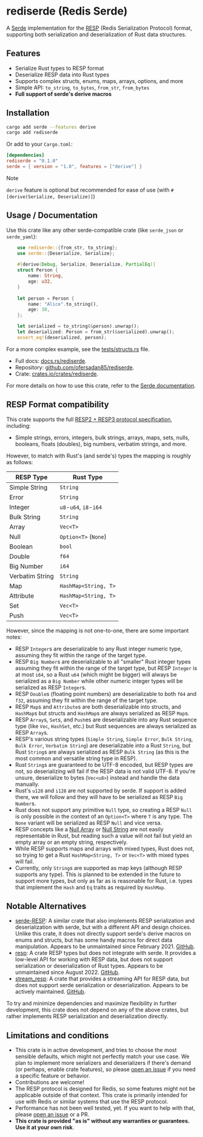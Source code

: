 # rediserde (Redis Serde)

A [Serde](https://serde.rs/) implementation for the [RESP](https://redis.io/docs/latest/develop/reference/protocol-spec/) (Redis Serialization Protocol) format, supporting both serialization and deserialization of Rust data structures.

## Features

- Serialize Rust types to RESP format
- Deserialize RESP data into Rust types
- Supports complex structs, enums, maps, arrays, options, and more
- Simple API: `to_string`, `to_bytes`, `from_str`, `from_bytes`
- **Full support of serde's derive macros**

## Installation

```bash
cargo add serde --features derive
cargo add rediserde
```

Or add to your `Cargo.toml`:

```toml
[dependencies]
rediserde = "0.1.0"
serde = { version = "1.0", features = ["derive"] }
```

> [!NOTE]
> `derive` feature is optional but recommended for ease of use (with `#[derive(Serialize, Deserialize)]`)

## Usage / Documentation

Use this crate like any other serde-compatible crate (like `serde_json` or `serde_yaml`):

```rust
    use rediserde::{from_str, to_string};
    use serde::{Deserialize, Serialize};
    
    #[derive(Debug, Serialize, Deserialize, PartialEq)]
    struct Person {
        name: String,
        age: u32,
    }
    
    let person = Person {
        name: "Alice".to_string(),
        age: 30,
    };

    let serialized = to_string(&person).unwrap();
    let deserialized: Person = from_str(&serialized).unwrap();
    assert_eq!(deserialized, person);
```

For a more complex example, see the [tests/structs.rs](tests/structs.rs) file.

- Full docs: [docs.rs/rediserde](https://docs.rs/rediserde).
- Repository: [github.com/ofersadan85/rediserde](https://github.com/ofersadan85/rediserde).
- Crate: [crates.io/crates/rediserde](https://crates.io/crates/rediserde).

For more details on how to use this crate, refer to the [Serde documentation](https://serde.rs/).

## RESP Format compatibility

This crate supports the full [RESP2 + RESP3 protocol specification](https://redis.io/docs/latest/develop/reference/protocol-spec/), including:

- Simple strings, errors, integers, bulk strings, arrays, maps, sets, nulls, booleans, floats (doubles), big numbers, verbatim strings, and more.

However, to match with Rust's (and serde's) types the mapping is roughly as follows:

| RESP Type       | Rust Type               |
|-----------------|-------------------------|
| Simple String   | `String`                |
| Error           | `String`                |
| Integer         | `u8`-`u64`, `i8`-`i64`  |
| Bulk String     | `String`                |
| Array           | `Vec<T>`                |
| Null            | `Option<T>` (`None`)    |
| Boolean         | `bool`                  |
| Double          | `f64`                   |
| Big Number      | `i64`                   |
| Verbatim String | `String`                |
| Map             | `HashMap<String, T>`    |
| Attribute       | `HashMap<String, T>`    |
| Set             | `Vec<T>`                |
| Push            | `Vec<T>`                |

However, since the mapping is not one-to-one, there are some important notes:

- RESP `Integer`s are deserializable to any Rust integer numeric type, assuming they fit within the range of the target type.
- RESP `Big Number`s are deserializable to all "smaller" Rust integer types assuming they fit within the range of the target type, but RESP `Integer` is at most `i64`, so a Rust `u64` (which might be bigger) will always be serialized as a `Big Number` while other numeric integer types will be serialized as RESP `Integer`s.
- RESP `Double`s (floating point numbers) are deserializable to both `f64` and `f32`, assuming they fit within the range of the target type.
- RESP `Map`s and `Attribute`s are both deserializable into structs, and `HashMap`s but structs and `HashMap`s are always serialized as RESP `Map`s.
- RESP `Array`s, `Set`s, and `Push`es are deserializable into any Rust sequence type (like `Vec`, `HashSet`, etc.) but Rust sequences are always serialized as RESP `Array`s.
- RESP's various string types (`Simple String`, `Simple Error`, `Bulk String`, `Bulk Error`, `Verbatim String`) are deserializable into a Rust `String`, but Rust `String`s are always serialized as RESP `Bulk String` (as this is the most common and versatile string type in RESP).
- Rust `String`s are guaranteed to be UTF-8 encoded, but RESP types are not, so deserializing will fail if the RESP data is not valid UTF-8. If you're unsure, deserialize to bytes (`Vec<u8>`) instead and handle the data manually.
- Rust's `u128` and `i128` are not supported by serde. If support is added there, we will follow and they will have to be serialized as RESP `Big Number`s.
- Rust does not support any primitive `Null` type, so creating a RESP `Null` is only possible in the context of an `Option<T>` where `T` is any type. The `None` variant will be serialized as RESP `Null` and vice versa.
- RESP concepts like a [Null Array](https://redis.io/docs/latest/develop/reference/protocol-spec/#null-arrays) or [Null String](https://redis.io/docs/latest/develop/reference/protocol-spec/#null-bulk-strings) are not easily representable in Rust, but reading such a value will not fail but yield an empty array or an empty string, respectively.
- While RESP supports maps and arrays with mixed types, Rust does not, so trying to get a Rust `HashMap<String, T>` or `Vec<T>` with mixed types will fail.
- Currently, only `String`s are supported as map keys (although RESP supports any type). This is planned to be extended in the future to support more types, but only as far as is reasonable for Rust, i.e. types that implement the `Hash` and `Eq` traits as required by `HashMap`.

## Notable Alternatives

- [serde-RESP](https://crates.io/crates/serde-resp): A similar crate that also implements RESP serialization and deserialization with serde, but with a different API and design choices. Unlike this crate, it does not directly support serde's derive macros on enums and structs, but has some handy macros for direct data manipulation. Appears to be unmaintained since February 2021. [GitHub](https://github.com/dedztbh/serde-RESP).
- [resp](https://crates.io/crates/resp): A crate RESP types but does not integrate with serde. It provides a low-level API for working with RESP data, but does not support serialization or deserialization of Rust types. Appears to be unmaintained since August 2022. [GitHub](https://github.com/iorust/resp).
- [stream_resp](https://crates.io/crates/stream_resp): A crate that provides a streaming API for RESP data, but does not support serde serialization or deserialization. Appears to be actively maintained. [GitHub](https://github.com/daydaydrunk/stream_resp).

To try and minimize dependencies and maximize flexibility in further development, this crate does not depend on any of the above crates, but rather implements RESP serialization and deserialization directly.

## Limitations and conditions

- This crate is in active development, and tries to choose the most sensible defaults, which might not perfectly match your use case. We plan to implement more serializers and deserializers if there's demand (or perhaps, enable crate features), so please [open an issue](https://github.com/ofersadan85/rediserde/issues) if you need a specific feature or behavior.
- Contributions are welcome!
- The RESP protocol is designed for Redis, so some features might not be applicable outside of that context. This crate is primarily intended for use with Redis or similar systems that use the RESP protocol.
- Performance has not been well tested, yet. If you want to help with that, please [open an issue](https://github.com/ofersadan85/rediserde/issues) or a PR.
- **This crate is provided "as is" without any warranties or guarantees. Use it at your own risk**.
